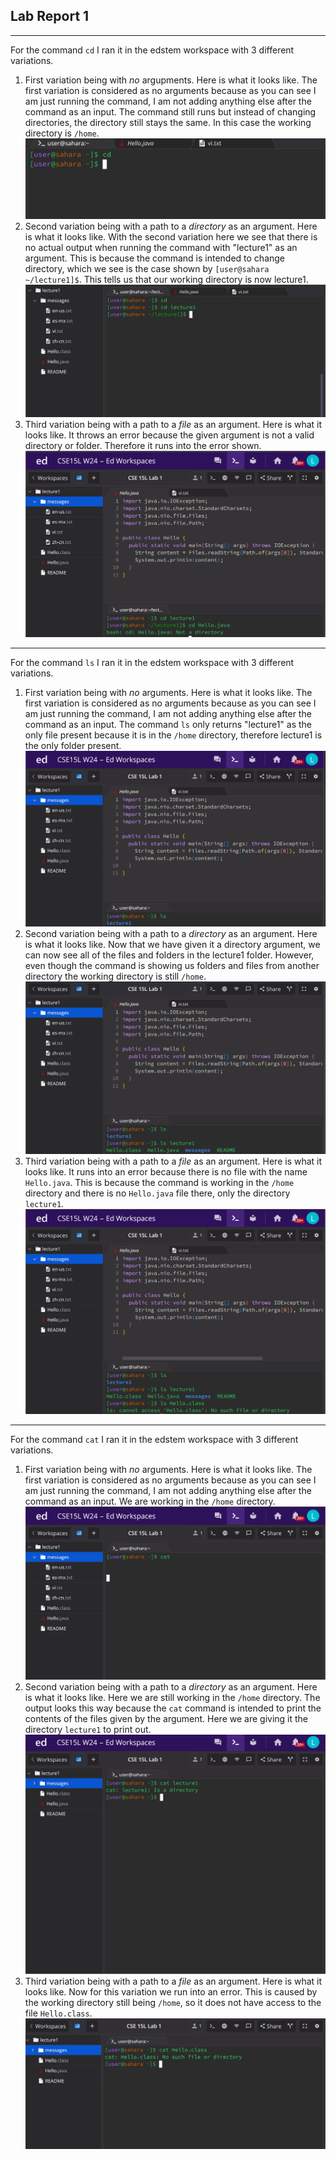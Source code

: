 ## Lab Report 1
---
For the command `cd` I ran it in the edstem workspace with 3 different variations. 
1. First variation being with *no* argupments. Here is what it looks like. The first variation is considered as no arguments because as you can see I am just running the command, I am not adding anything else after the command as an input. The command still runs but instead of changing directories, the directory still stays the same. In this case the working directory is `/home`.
![Image](cd_no_arguments.png)
2. Second variation being with a path to a *directory* as an argument. Here is what it looks like. With the second variation here we see that there is no actual output when running the command with "lecture1" as an argument. This is because the command is intended to change directory, which we see is the case shown by `[user@sahara ~/lecture1]$`. This tells us that our working directory is now lecture1.
![Image](cd_directory_argument.png)
3. Third variation being with a path to a *file* as an argument. Here is what it looks like. It throws an error because the given argument is not a valid directory or folder. Therefore it runs into the error shown.
![Image](cd_file_argument.png)
---
For the command `ls` I ran it in the edstem workspace with 3 different variations.
1. First variation being with *no* arguments. Here is what it looks like. The first variation is considered as no arguments because as you can see I am just running the command, I am not adding anything else after the command as an input. The command `ls` only returns "lecture1" as the only file present because it is in the `/home` directory, therefore lecture1 is the only folder present.
![Image](ls_no_argument.png)
2. Second variation being with a path to a *directory* as an argument. Here is what it looks like. Now that we have given it a directory argument, we can now see all of the files and folders in the lecture1 folder. However, even though the command is showing us folders and files from another directory the working directory is still `/home`.
![Image](ls_directory_argument.png)
3. Third variation being with a path to a *file* as an argument. Here is what it looks like. It runs into an error because there is no file with the name `Hello.java`. This is because the command is working in the `/home` directory and there is no `Hello.java` file there, only the directory `lecture1`.
![Image](ls_file_argument.png)
---
For the command `cat` I ran it in the edstem workspace with 3 different variations.
1. First variation being with *no* arguments. Here is what it looks like. The first variation is considered as no arguments because as you can see I am just running the command, I am not adding anything else after the command as an input. We are working in the `/home` directory.
![Image](cat_no_arguments.png)
3. Second variation being with a path to a *directory* as an argument. Here is what it looks like. Here we are still working in the `/home` directory. The output looks this way because the `cat` command is intended to print the contents of the files given by the argument. Here we are giving it the directory `lecture1` to print out.
![Image](cat_directory_argument.png)
5. Third variation being with a path to a *file* as an argument. Here is what it looks like. Now for this variation we run into an error. This is caused by the working directory still being `/home`, so it does not have access to the file `Hello.class`.
![Image](cat_file_argument.png)
